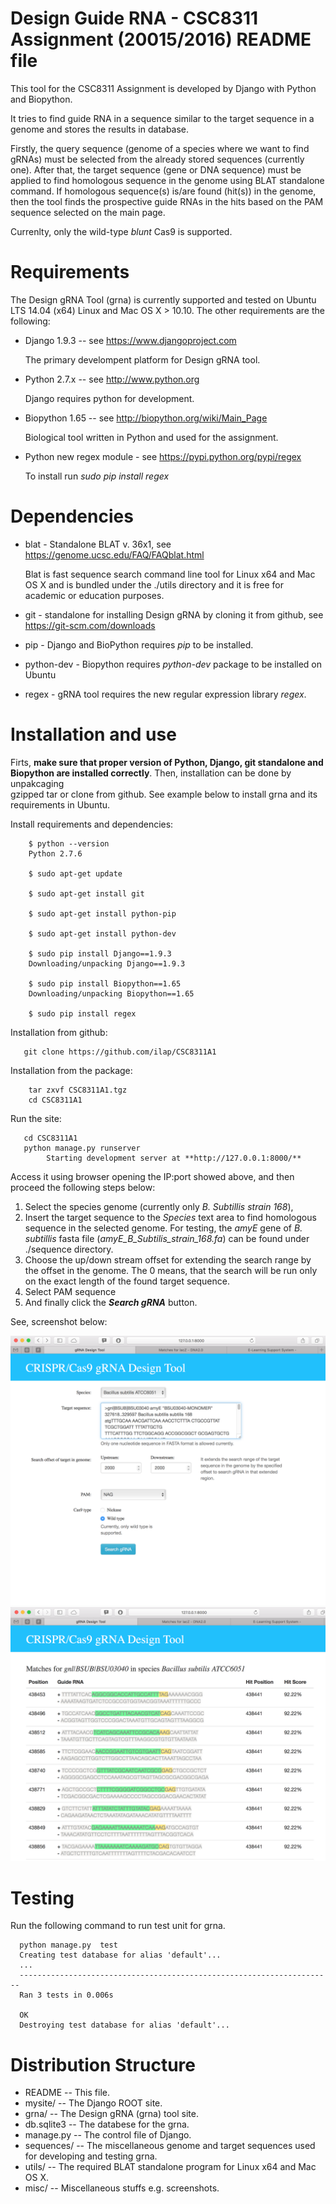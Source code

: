 Design Guide RNA - CSC8311 Assignment (20015/2016) README file
==============================================================

This tool for the CSC8311 Assignment is developed by Django with Python and 
Biopython. 

It tries to find guide RNA in a sequence similar to the target sequence in a 
genome and stores the results in database. 

Firstly, the query sequence (genome of a species where we want to find gRNAs) 
must be selected from the already stored sequences (currently one). 
After that, the target sequence (gene or DNA sequence) must be applied to find 
homologous sequence in the genome using BLAT standalone command. 
If homologous sequence(s) is/are found (hit(s)) in the genome, then the tool 
finds the prospective guide RNAs in the hits based on the PAM sequence 
selected on the main page. 

Currenlty, only the wild-type *blunt* Cas9 is supported.

Requirements
============

The Design gRNA Tool (grna) is currently supported and tested on Ubuntu LTS 
14.04 (x64) Linux and Mac OS X > 10.10. 
The other requirements are the following:
 
- Django 1.9.3 -- see https://www.djangoproject.com

  The primary develompent platform for Design gRNA tool.
  
- Python 2.7.x -- see http://www.python.org

  Django requires python for development.
  
- Biopython 1.65 -- see http://biopython.org/wiki/Main_Page

  Biological tool written in Python and used for the assignment.

- Python new regex module - see https://pypi.python.org/pypi/regex

  To install run _sudo pip install regex_



Dependencies
============

- blat - Standalone BLAT v. 36x1, see https://genome.ucsc.edu/FAQ/FAQblat.html

  Blat is fast sequence search command line tool for Linux x64 and Mac OS X 
  and is bundled under the ./utils directory and it is free for academic or 
  education purposes.
  
- git - standalone for installing Design gRNA by cloning it from github, see 
https://git-scm.com/downloads

- pip - Django and BioPython requires _pip_ to be installed.
 
- python-dev - Biopython requires _python-dev_ package to be installed on Ubuntu

- regex - gRNA tool requires the new regular expression library _regex_.

Installation and use
======================

Firts, **make sure that proper version of Python, Django, git standalone and 
Biopython are 
installed correctly**. Then, installation can be done by unpakcaging  
gzipped tar or clone from github. See example below to install grna 
and its requirements in Ubuntu.

Install requirements and dependencies:

        $ python --version
        Python 2.7.6
        
        $ sudo apt-get update
        
        $ sudo apt-get install git
              
        $ ﻿sudo apt-get install python-pip
       
        $ sudo apt-get install python-dev 
        
        $ sudo pip install Django==1.9.3
        Downloading/unpacking Django==1.9.3
       
        $ sudo pip install Biopython==1.65
        Downloading/unpacking Biopython==1.65
        
        $ sudo pip install regex

Installation from github:
  
       git clone https://github.com/ilap/CSC8311A1


Installation from the package:
       
        tar zxvf CSC8311A1.tgz
        cd CSC8311A1

Run the site:

       cd CSC8311A1
       python manage.py runserver
            Starting development server at **http://127.0.0.1:8000/**
       
Access it using browser opening the IP:port showed above, and then proceed 
the following steps below:

1. Select the species genome (currently only _B. Subtillis strain 168_),
2. Insert the target sequence to the _Species_ text area to find homologous 
sequence in the selected genome. For testing, the *amyE* gene of *B. 
subtillis* fasta file (_amyE_B_Subtilis_strain_168.fa_) can be found under 
./sequence directory.
3. Choose the up/down stream offset for extending the search range by 
the offset in the genome. The 0 means, that the search will be run only on the 
exact length of the found target sequence.
4. Select PAM sequence
5. And finally click the **_Search gRNA_** button.

See, screenshot below:

![Screenshot](./misc/Screenshot.png?raw=true "Screenshot of Design gRNA Tool")
![Screenshot1](./misc/Screenshot1.png?raw=true "Result's screenshot of Design gRNA Tool")

Testing
=======

Run the following command to run test unit for grna.

      python manage.py  test
      Creating test database for alias 'default'...
      ...
      ----------------------------------------------------------------------
      Ran 3 tests in 0.006s

      OK
      Destroying test database for alias 'default'...

Distribution Structure
======================

- README       -- This file.
- mysite/      -- The Django ROOT site.
- grna/        -- The Design gRNA (grna) tool site.
- db.sqlite3   -- The databese for the grna.
- manage.py    -- The control file of Django.
- sequences/   -- The miscellaneous genome and target sequences used for 
  developing and testing grna.
- utils/       -- The required BLAT standalone program for Linux x64 and Mac 
OS X.
- misc/        -- Miscellaneous stuffs e.g. screenshots.
